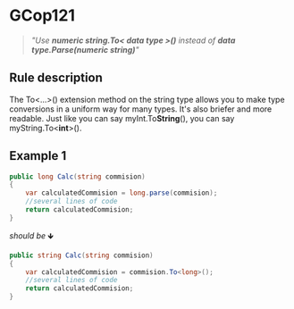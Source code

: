 ﻿# GCop121

> *"Use **numeric string.To< data type >()** instead of **data type.Parse(numeric string)**"*


## Rule description
The To<...>() extension method on the string type allows you to make type conversions in a uniform way for many types. It's also briefer and more readable. Just like you can say myInt.To**String**(), you can say myString.To<**int**>(). 

## Example 1
```csharp
public long Calc(string commision)
{
    var calculatedCommision = long.parse(commision);
    //several lines of code
    return calculatedCommision;
}
```
*should be* 🡻

```csharp
public string Calc(string commision)
{
    var calculatedCommision = commision.To<long>();
    //several lines of code
    return calculatedCommision;
}
```

